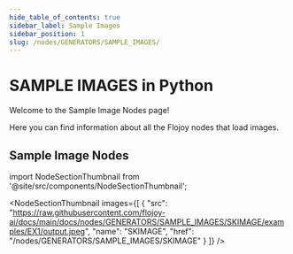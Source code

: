 ```yaml
---
hide_table_of_contents: true
sidebar_label: Sample Images
sidebar_position: 1
slug: /nodes/GENERATORS/SAMPLE_IMAGES/
---
```


# SAMPLE IMAGES in Python

Welcome to the Sample Image Nodes page!

Here you can find information about all the Flojoy nodes that load images.

## Sample Image Nodes


<!-- Custom component -->

import NodeSectionThumbnail from '@site/src/components/NodeSectionThumbnail';

<NodeSectionThumbnail images={[
   {
      "src": "https://raw.githubusercontent.com/flojoy-ai/docs/main/docs/nodes/GENERATORS/SAMPLE_IMAGES/SKIMAGE/examples/EX1/output.jpeg",
      "name": "SKIMAGE",
      "href": "/nodes/GENERATORS/SAMPLE_IMAGES/SKIMAGE"
   }
]} />
